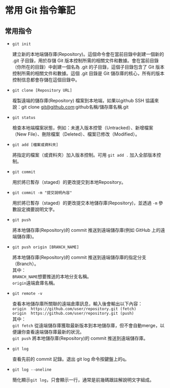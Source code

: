 # 常用 Git 指令筆記

## 常用指令
* `git init`

   建立新的本地端儲存庫(Repository)。這個命令會在當前目錄中創建一個新的 .git 子目錄，用於存儲 Git 版本控制所需的相關文件和數據。會在當前目錄（你所在的目錄）中創建一個名為 .git 的子目錄，這個子目錄包含了 Git 版本控制所需的相關文件和數據。這個 .git 目錄是 Git 儲存庫的核心，所有的版本控制信息都會存儲在這個目錄中。

* `git clone [Repository URL]`

   複製遠端的儲存庫(Repository) 檔案到本地端，如果以github SSH 協議來說：git clone git@github.com:github名稱/儲存庫名稱.git

* `git status`

   檢查本地端檔案狀態，例如：未進入版本控管（Untracked）、新增檔案（New File）、刪除檔案（Deleted）、檔案已修改（Modified）。

* `git add [檔案或資料夾]`

   將指定的檔案（或資料夾）加入版本控制。可用 `git add .` 加入全部版本控制。

* `git commit`

   用於將已暫存（staged）的更改提交到本地Repository。

* `git commit -m "提交說明內容"`

   用於將已暫存（staged）的更改提交本地儲存庫(Repository)，並透過 `-m` 參數設定摘要說明文字。

* `git push`

   將本地儲存庫(Repository)的 commit 推送到遠端儲存庫(例如 GitHub 上的遠端儲存庫)。

* `git push origin [BRANCH_NAME]`

   將本地儲存庫(Repository)的 commit 推送到遠端儲存庫的指定分支（Branch）。  
   其中：  
   `BRANCH_NAME`想要推送的本地分支名稱。  
   `origin`遠端倉庫名稱。  

* `git remote -v`

   查看本地儲存庫所關聯的遠端倉庫訊息，輸入後會輸出以下內容：  
   `origin  https://github.com/user/repository.git (fetch)`  
   `origin  https://github.com/user/repository.git (push)`  
   其中：  
   `git fetch` 從遠端儲存庫獲取最新版本到本地儲存庫，但不會自動merge，以便讓你查看遠端儲存庫最新的狀況。  
   `git push` 將本地儲存庫(Repository)的 commit 推送到遠端儲存庫。

* `git log`

   查看先前的 commit 記錄。退出 git log 命令按鍵盤上的`q`。

* `git log --oneline`
   
   簡化顯示`git log`，只會顯示一行，通常是前幾碼跟註解說明文字組成。